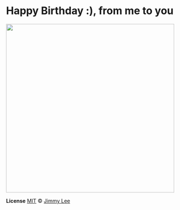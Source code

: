 # Happy Birthday :), from me to you

<img src="https://github.com/pifafu/dough-baby/blob/master/app/images/01.gif" width="460px">

**License** [MIT](LICENSE) © [Jimmy Lee](http://jimmyl.ee)
